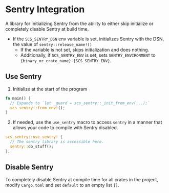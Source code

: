 # Sentry Integration

A library for initializing Sentry from the ability to either skip initialize or completely disable Sentry at build time.

- If the `SCS_SENTRY_DSN` env variable is set, initializes Sentry with the DSN, the value of `sentry::release_name!()`
  - If the variable is not set, skips initialization and does nothing.
  - Additionally, if `SCS_SENTRY_ENV` is set, sets `SENTRY_ENVIRONMENT` to `{binary_or_crate_name}-{SCS_SENTRY_ENV}`.

## Use Sentry

1. Initialize at the start of the program

```rust
fn main() {
  // Expands to `let _guard = scs_sentry::_init_from_env(...);`
  scs_sentry::from_env!();
}
```

2. If needed, use the `use_sentry` macro to access `sentry` in a manner that allows your code to compile with Sentry disabled.

```rust
scs_sentry::use_sentry! {
  // The sentry library is accessible here.
  sentry::do_stuff();
};
```

## Disable Sentry

To completely disable Sentry at compile time for all crates in the project, modify `Cargo.toml` and set `default` to an empty list `[]`.
